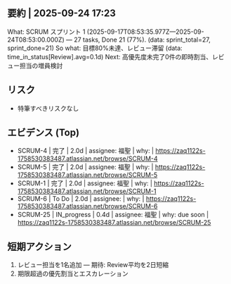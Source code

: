 ## 要約 | 2025-09-24 17:23
What: SCRUM スプリント 1 (2025-09-17T08:53:35.977Z—2025-09-24T08:53:00.000Z) — 27 tasks, Done 21 (77%). (data: sprint_total=27, sprint_done=21)
So what: 目標80%未達、レビュー滞留 (data: time_in_status[Review].avg=0.1d)
Next: 高優先度未完了0件の即時割当、レビュー担当の増員検討

## リスク
- 特筆すべきリスクなし

## エビデンス (Top)
- SCRUM-4 | 完了 | 2.0d | assignee: 福聖 | why:  | https://zaq1122s-1758530383487.atlassian.net/browse/SCRUM-4
- SCRUM-5 | 完了 | 2.0d | assignee: 福聖 | why:  | https://zaq1122s-1758530383487.atlassian.net/browse/SCRUM-5
- SCRUM-1 | 完了 | 2.0d | assignee: 福聖 | why:  | https://zaq1122s-1758530383487.atlassian.net/browse/SCRUM-1
- SCRUM-6 | To Do | 2.0d | assignee:  | why:  | https://zaq1122s-1758530383487.atlassian.net/browse/SCRUM-6
- SCRUM-25 | IN_progress | 0.4d | assignee: 福聖 | why: due soon | https://zaq1122s-1758530383487.atlassian.net/browse/SCRUM-25

## 短期アクション
1) レビュー担当を1名追加 — 期待: Review平均を2日短縮
2) 期限超過の優先割当とエスカレーション